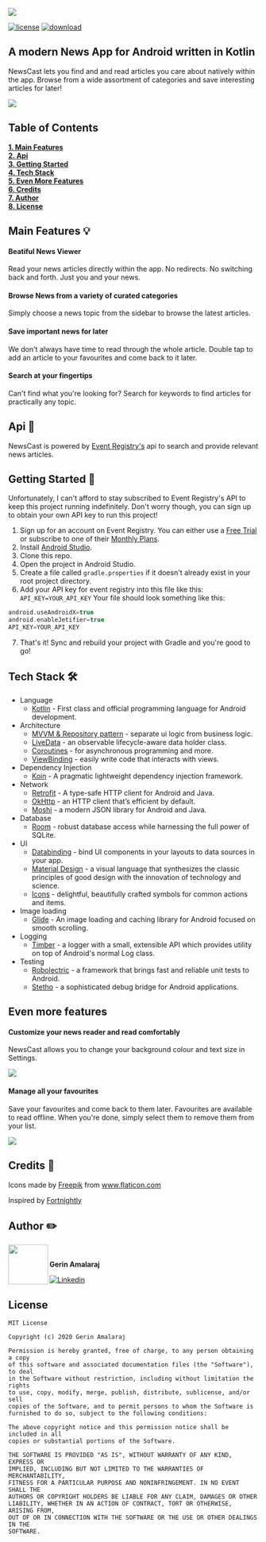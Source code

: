 [<img src="screenshots/Screenshot_20200621-223615.png"/>](https://github.com/gerin98/NewsCast)

[![license](https://img.shields.io/github/license/DAVFoundation/captain-n3m0.svg?style=for-the-badge)](https://github.com/gerin98/NewsCast/blob/master/LICENSE) [![download](https://img.shields.io/badge/NewsCast-apk-brightgreen?style=for-the-badge&logo=android)](https://github.com/gerin98/NewsCast/releases)


## A modern News App for Android written in Kotlin
NewsCast lets you find and and read articles you care about natively within the app. Browse from a wide assortment of categories and save interesting articles for later!

<img src="screenshots/clay_mock_overview.png"/>

## Table of Contents
**[1. Main Features](#main-features-bulb)**<br>
**[2. Api](#api-newspaper)**<br>
**[3. Getting Started](#getting-started-rocket)**<br>
**[4. Tech Stack](#tech-stack-hammer_and_wrench)**<br>
**[5. Even More Features](#even-more-features)**<br>
**[6. Credits](#credits-closed_book)**<br>
**[7. Author](#author-pencil2)**<br>
**[8. License](#license)**<br>

## Main Features :bulb:
#### Beatiful News Viewer
Read your news articles directly within the app. No redirects. No switching back and forth. Just you and your news.

#### Browse News from a variety of curated categories
Simply choose a news topic from the sidebar to browse the latest articles.

#### Save important news for later
We don't always have time to read through the whole article. Double tap to add an article to your favourites and come back to it later.

#### Search at your fingertips
Can't find what you're looking for? Search for keywords to find articles for practically any topic.

## Api :newspaper:
NewsCast is powered by [Event Registry's](http://eventregistry.org/) api to search and provide relevant news articles.

## Getting Started :rocket:
Unfortunately, I can't afford to stay subscribed to Event Registry's API to keep this project running indefinitely. Don't worry though, you can sign up to obtain your own API key to run this project!

1. Sign up for an account on Event Registry. You can either use a [Free Trial](http://eventregistry.org/news_api) or subscribe to one of their [Monthly Plans](http://eventregistry.org/plans).
2. Install [Android Studio](https://developer.android.com/studio/?gclid=Cj0KCQjwoub3BRC6ARIsABGhnyYV0yPOYCiElQFHF-beeHsTu1yhqHWvNYrWBGz8hSg9RyjkidfYXQUaAhbqEALw_wcB&gclsrc=aw.ds).
3. Clone this repo.
4. Open the project in Android Studio.
5. Create a file called `gradle.properties` if it doesn't already exist in your root project directory.
6. Add your API key for event registry into this file like this: `API_KEY=YOUR_API_KEY`
Your file should look something like this:
``` gradle
android.useAndroidX=true
android.enableJetifier=true
API_KEY=YOUR_API_KEY
```
7. That's it! Sync and rebuild your project with Gradle and you're good to go!

## Tech Stack :hammer_and_wrench:

- Language
  - [Kotlin](https://kotlinlang.org/) - First class and official programming language for Android development.
- Architecture
  - [MVVM & Repository pattern](https://developer.android.com/jetpack/docs/guide#overview) - separate ui logic from business logic.
  - [LiveData](https://developer.android.com/topic/libraries/architecture/livedata) - an observable lifecycle-aware data holder class.
  - [Coroutines](https://kotlinlang.org/docs/reference/coroutines/coroutines-guide.html) - for asynchronous programming and more.
  - [ViewBinding](https://developer.android.com/topic/libraries/view-binding) - easily write code that interacts with views.
- Dependency Injection
  - [Koin](https://insert-koin.io/) - A pragmatic lightweight dependency injection framework.
- Network
  - [Retrofit](https://square.github.io/retrofit/) - A type-safe HTTP client for Android and Java.
  - [OkHttp](https://square.github.io/okhttp/) - an HTTP client that’s efficient by default.
  - [Moshi](https://github.com/square/moshi) - a modern JSON library for Android and Java.
- Database
  - [Room](https://developer.android.com/training/data-storage/room) - robust database access while harnessing the full power of SQLite.
- UI
  - [Databinding](https://developer.android.com/topic/libraries/data-binding) - bind UI components in your layouts to data sources in your app.
  - [Material Design](https://material.io/design) - a visual language that synthesizes the classic principles of good design with the innovation of technology and science.
  - [Icons](https://material.io/resources/icons/?style=baseline) - delightful, beautifully crafted symbols for common actions and items.
- Image loading
  - [Glide](https://github.com/bumptech/glide) - An image loading and caching library for Android focused on smooth scrolling.
- Logging
  - [Timber](https://github.com/JakeWharton/timber) - a logger with a small, extensible API which provides utility on top of Android's normal Log class.
- Testing
  - [Robolectric](https://github.com/robolectric/robolectric) - a framework that brings fast and reliable unit tests to Android.
  - [Stetho](http://facebook.github.io/stetho/) - a sophisticated debug bridge for Android applications.

## Even more features

#### Customize your news reader and read comfortably
NewsCast allows you to change your background colour and text size in Settings.

<img src="screenshots/clay_mocks_news_view.png"/>  

#### Manage all your favourites
Save your favourites and come back to them later. Favourites are available to read offline. When you're done, simply select them to remove them from your list.

<img src="screenshots/clay_mocks_fav.png"/>  

## Credits :closed_book:
Icons made by <a href="https://www.flaticon.com/authors/freepik" title="Freepik">Freepik</a> from <a href="https://www.flaticon.com/" title="Flaticon"> www.flaticon.com</a>

Inspired by [Fortnightly](https://material.io/design/material-studies/fortnightly.html)

## Author :pencil2:

<img src="screenshots/gerinamalaraj.jpg" width="80" align="left"> <br>

**Gerin Amalaraj**  

[![Linkedin](https://img.shields.io/badge/-linkedin-grey?style=for-the-badge&logo=linkedin)](https://www.linkedin.com/in/gerin-amalaraj/)

## License
```
MIT License

Copyright (c) 2020 Gerin Amalaraj

Permission is hereby granted, free of charge, to any person obtaining a copy
of this software and associated documentation files (the "Software"), to deal
in the Software without restriction, including without limitation the rights
to use, copy, modify, merge, publish, distribute, sublicense, and/or sell
copies of the Software, and to permit persons to whom the Software is
furnished to do so, subject to the following conditions:

The above copyright notice and this permission notice shall be included in all
copies or substantial portions of the Software.

THE SOFTWARE IS PROVIDED "AS IS", WITHOUT WARRANTY OF ANY KIND, EXPRESS OR
IMPLIED, INCLUDING BUT NOT LIMITED TO THE WARRANTIES OF MERCHANTABILITY,
FITNESS FOR A PARTICULAR PURPOSE AND NONINFRINGEMENT. IN NO EVENT SHALL THE
AUTHORS OR COPYRIGHT HOLDERS BE LIABLE FOR ANY CLAIM, DAMAGES OR OTHER
LIABILITY, WHETHER IN AN ACTION OF CONTRACT, TORT OR OTHERWISE, ARISING FROM,
OUT OF OR IN CONNECTION WITH THE SOFTWARE OR THE USE OR OTHER DEALINGS IN THE
SOFTWARE.
```
